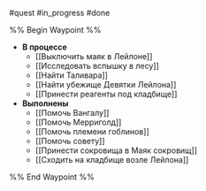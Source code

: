 #quest #in_progress #done

%% Begin Waypoint %%
- **В процессе**
	- [[Выключить маяк в Лейлоне]]
	- [[Исследовать вспышку в лесу]]
	- [[Найти Таливара]]
	- [[Найти убежище Девятки Лейлона]]
	- [[Принести реагенты под кладбище]]
- **Выполнены**
	- [[Помочь Вангалу]]
	- [[Помочь Мерриголд]]
	- [[Помочь племени гоблинов]]
	- [[Помочь совету]]
	- [[Принести сокровища в Маяк сокровищ]]
	- [[Сходить на кладбище возле Лейлона]]

%% End Waypoint %%
